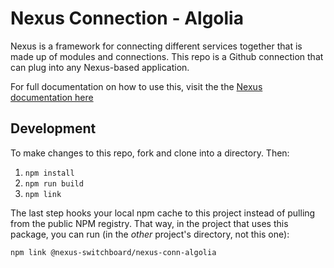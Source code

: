 # Nexus Connection - Algolia

Nexus is a framework for connecting different services together that is made up of modules and connections.  This repo
is a Github connection that can plug into any Nexus-based application.

For full documentation on how to use this, visit the the [Nexus documentation here](https://nexus-switchboard.dev/content/connections/github)

## Development

To make changes to this repo, fork and clone into a directory.  Then:

1. `npm install`
2. `npm run build`
3. `npm link`

The last step hooks your local npm cache to this project instead of pulling from the public NPM registry.   That way, in the project that uses this package, you can run (in the *other* project's directory, not this one):

`npm link @nexus-switchboard/nexus-conn-algolia`

